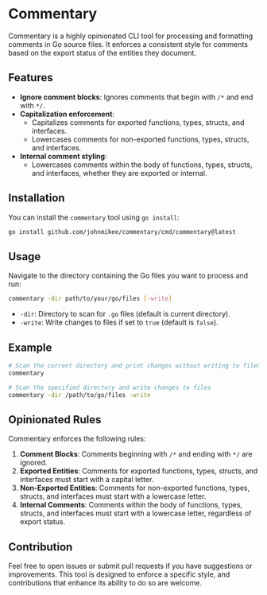 # Commentary

Commentary is a highly opinionated CLI tool for processing and formatting comments in Go source files. It enforces a consistent style for comments based on the export status of the entities they document.

## Features

- **Ignore comment blocks**: Ignores comments that begin with `/*` and end with `*/`.
- **Capitalization enforcement**:
  - Capitalizes comments for exported functions, types, structs, and interfaces.
  - Lowercases comments for non-exported functions, types, structs, and interfaces.
- **Internal comment styling**:
  - Lowercases comments within the body of functions, types, structs, and interfaces, whether they are exported or internal.

## Installation

You can install the `commentary` tool using `go install`:

```sh
go install github.com/johnmikee/commentary/cmd/commentary@latest
```

## Usage

Navigate to the directory containing the Go files you want to process and run:

```sh
commentary -dir path/to/your/go/files [-write]
```

- `-dir`: Directory to scan for `.go` files (default is current directory).
- `-write`: Write changes to files if set to `true` (default is `false`).

## Example

```sh
# Scan the current directory and print changes without writing to files
commentary

# Scan the specified directory and write changes to files
commentary -dir /path/to/go/files -write
```

## Opinionated Rules

Commentary enforces the following rules:

1. **Comment Blocks**: Comments beginning with `/*` and ending with `*/` are ignored.
2. **Exported Entities**: Comments for exported functions, types, structs, and interfaces must start with a capital letter.
3. **Non-Exported Entities**: Comments for non-exported functions, types, structs, and interfaces must start with a lowercase letter.
4. **Internal Comments**: Comments within the body of functions, types, structs, and interfaces must start with a lowercase letter, regardless of export status.

## Contribution

Feel free to open issues or submit pull requests if you have suggestions or improvements. This tool is designed to enforce a specific style, and contributions that enhance its ability to do so are welcome.
